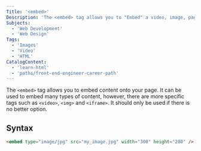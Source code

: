 ```yaml
---
Title: '<embed>'
Description: 'The <embed> tag allows you to "Embed" a video, image, page and more.'
Subjects:
  - 'Web Development'
  - 'Web Design'
Tags:
  - 'Images'
  - 'Video'
  - 'HTML'
CatalogContent:
  - 'learn-html'
  - 'paths/front-end-engineer-career-path'
---
```


The `<embed>` tag allows you to embed content onto your page. It can be used to embed many types of content, however, there are more specific tags such as `<video>`, `<img>` and `<iframe>`. It should only be used if there is no better option.

<!--  -->

## Syntax

```html
<embed type="image/jpg" src="my_image.jpg" width="300" height="200" />
```
